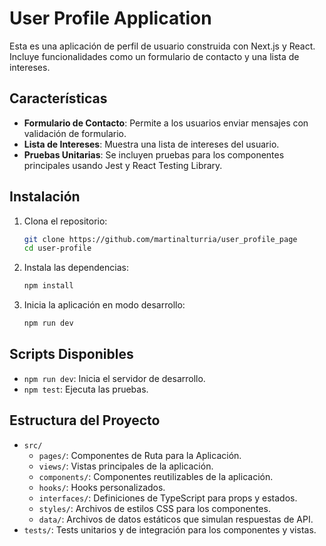 # User Profile Application

Esta es una aplicación de perfil de usuario construida con Next.js y React. Incluye funcionalidades como un formulario de contacto y una lista de intereses.

## Características

-   **Formulario de Contacto**: Permite a los usuarios enviar mensajes con validación de formulario.
-   **Lista de Intereses**: Muestra una lista de intereses del usuario.
-   **Pruebas Unitarias**: Se incluyen pruebas para los componentes principales usando Jest y React Testing Library.

## Instalación

1. Clona el repositorio:

    ```sh
    git clone https://github.com/martinalturria/user_profile_page
    cd user-profile
    ```

2. Instala las dependencias:

    ```sh
    npm install
    ```

3. Inicia la aplicación en modo desarrollo:
    ```sh
    npm run dev
    ```

## Scripts Disponibles

-   `npm run dev`: Inicia el servidor de desarrollo.
-   `npm test`: Ejecuta las pruebas.

## Estructura del Proyecto

-   `src/`
    -   `pages/`: Componentes de Ruta para la Aplicación.
    -   `views/`: Vistas principales de la aplicación.
    -   `components/`: Componentes reutilizables de la aplicación.
    -   `hooks/`: Hooks personalizados.
    -   `interfaces/`: Definiciones de TypeScript para props y estados.
    -   `styles/`: Archivos de estilos CSS para los componentes.
    -   `data/`: Archivos de datos estáticos que simulan respuestas de API.
-   `tests/`: Tests unitarios y de integración para los componentes y vistas.

